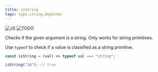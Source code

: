 ```yaml
---
title: isString
tags: type,string,beginner
---
```


![JS](https://img.shields.io/badge/supports-javascript-yellow.svg?style=flat-square)
![TODO](https://img.shields.io/badge///TODO-blue.svg?style=flat-square)

Checks if the given argument is a string. Only works for string primitives.

Use `typeof` to check if a value is classified as a string primitive.

```js
const isString = (val) => typeof val === "string";
```

```js
isString("10"); // true
```
